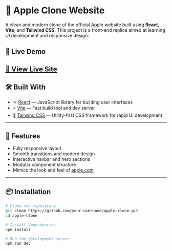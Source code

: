 # 🍎 Apple Clone Website

A clean and modern clone of the official Apple website built using **React**, **Vite**, and **Tailwind CSS**. This project is a front-end replica aimed at learning UI development and responsive design.

## 🚀 Live Demo

[🔗 View Live Site]() 
---

## 🛠️ Built With

- ⚛️ [React](https://reactjs.org/) — JavaScript library for building user interfaces
- ⚡ [Vite](https://vitejs.dev/) — Fast build tool and dev server
- 🎨 [Tailwind CSS](https://tailwindcss.com/) — Utility-first CSS framework for rapid UI development

---

## 📁 Features

- Fully responsive layout
- Smooth transitions and modern design
- Interactive navbar and hero sections
- Modular component structure
- Mimics the look and feel of [apple.com](https://apple.com)

---

## 📦 Installation

```bash
# Clone the repository
git clone https://github.com/your-username/apple-clone.git
cd apple-clone

# Install dependencies
npm install

# Run the development server
npm run dev
